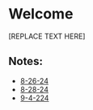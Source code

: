 # Welcome
[REPLACE TEXT HERE]

## Notes:
* [8-26-24](Notes_8-26-24.md)
* [8-28-24](Notes_8-28-24.md)
* [9-4-224](Notes_9-4-24.md)